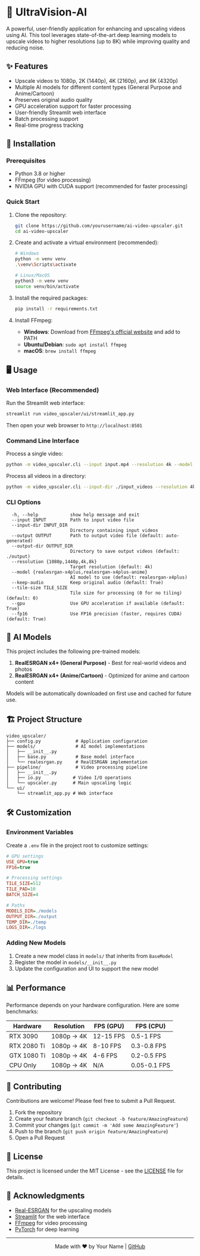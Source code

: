 # 🎥 UltraVision-AI

A powerful, user-friendly application for enhancing and upscaling videos using AI. This tool leverages state-of-the-art deep learning models to upscale videos to higher resolutions (up to 8K) while improving quality and reducing noise.


## ✨ Features

- Upscale videos to 1080p, 2K (1440p), 4K (2160p), and 8K (4320p)
- Multiple AI models for different content types (General Purpose and Anime/Cartoon)
- Preserves original audio quality
- GPU acceleration support for faster processing
- User-friendly Streamlit web interface
- Batch processing support
- Real-time progress tracking

## 🚀 Installation

### Prerequisites

- Python 3.8 or higher
- FFmpeg (for video processing)
- NVIDIA GPU with CUDA support (recommended for faster processing)

### Quick Start

1. Clone the repository:
   ```bash
   git clone https://github.com/yourusername/ai-video-upscaler.git
   cd ai-video-upscaler
   ```

2. Create and activate a virtual environment (recommended):
   ```bash
   # Windows
   python -m venv venv
   .\venv\Scripts\activate
   
   # Linux/MacOS
   python3 -m venv venv
   source venv/bin/activate
   ```

3. Install the required packages:
   ```bash
   pip install -r requirements.txt
   ```

4. Install FFmpeg:
   - **Windows**: Download from [FFmpeg's official website](https://ffmpeg.org/download.html) and add to PATH
   - **Ubuntu/Debian**: `sudo apt install ffmpeg`
   - **macOS**: `brew install ffmpeg`

## 🖥️ Usage

### Web Interface (Recommended)

Run the Streamlit web interface:
```bash
streamlit run video_upscaler/ui/streamlit_app.py
```

Then open your web browser to `http://localhost:8501`

### Command Line Interface

Process a single video:
```bash
python -m video_upscaler.cli --input input.mp4 --resolution 4k --model realesrgan-x4plus --output output.mp4
```

Process all videos in a directory:
```bash
python -m video_upscaler.cli --input-dir ./input_videos --resolution 4k --model realesrgan-x4plus --output-dir ./output_videos
```

### CLI Options

```
  -h, --help            show help message and exit
  --input INPUT         Path to input video file
  --input-dir INPUT_DIR
                        Directory containing input videos
  --output OUTPUT       Path to output video file (default: auto-generated)
  --output-dir OUTPUT_DIR
                        Directory to save output videos (default: ./output)
  --resolution {1080p,1440p,4k,8k}
                        Target resolution (default: 4k)
  --model {realesrgan-x4plus,realesrgan-x4plus-anime}
                        AI model to use (default: realesrgan-x4plus)
  --keep-audio          Keep original audio (default: True)
  --tile-size TILE_SIZE
                        Tile size for processing (0 for no tiling) (default: 0)
  --gpu                 Use GPU acceleration if available (default: True)
  --fp16                Use FP16 precision (faster, requires CUDA) (default: True)
```

## 🧠 AI Models

This project includes the following pre-trained models:

1. **RealESRGAN x4+ (General Purpose)** - Best for real-world videos and photos
2. **RealESRGAN x4+ (Anime/Cartoon)** - Optimized for anime and cartoon content

Models will be automatically downloaded on first use and cached for future use.

## 🏗️ Project Structure

```
video_upscaler/
├── config.py             # Application configuration
├── models/               # AI model implementations
│   ├── __init__.py
│   ├── base.py           # Base model interface
│   └── realesrgan.py     # RealESRGAN implementation
├── pipeline/             # Video processing pipeline
│   ├── __init__.py
│   ├── io.py            # Video I/O operations
│   └── upscaler.py      # Main upscaling logic
└── ui/
    └── streamlit_app.py # Web interface
```

## 🛠️ Customization

### Environment Variables

Create a `.env` file in the project root to customize settings:

```ini
# GPU settings
USE_GPU=true
FP16=true

# Processing settings
TILE_SIZE=512
TILE_PAD=10
BATCH_SIZE=4

# Paths
MODELS_DIR=./models
OUTPUT_DIR=./output
TEMP_DIR=./temp
LOGS_DIR=./logs
```

### Adding New Models

1. Create a new model class in `models/` that inherits from `BaseModel`
2. Register the model in `models/__init__.py`
3. Update the configuration and UI to support the new model

## 📊 Performance

Performance depends on your hardware configuration. Here are some benchmarks:

| Hardware | Resolution | FPS (GPU) | FPS (CPU) |
|----------|------------|-----------|-----------|
| RTX 3090 | 1080p → 4K | 12-15 FPS | 0.5-1 FPS |
| RTX 2080 Ti | 1080p → 4K | 8-10 FPS | 0.3-0.8 FPS |
| GTX 1080 Ti | 1080p → 4K | 4-6 FPS | 0.2-0.5 FPS |
| CPU Only | 1080p → 4K | N/A | 0.05-0.1 FPS |

## 🤝 Contributing

Contributions are welcome! Please feel free to submit a Pull Request.

1. Fork the repository
2. Create your feature branch (`git checkout -b feature/AmazingFeature`)
3. Commit your changes (`git commit -m 'Add some AmazingFeature'`)
4. Push to the branch (`git push origin feature/AmazingFeature`)
5. Open a Pull Request

## 📄 License

This project is licensed under the MIT License - see the [LICENSE](LICENSE) file for details.

## 🙏 Acknowledgments

- [Real-ESRGAN](https://github.com/xinntao/Real-ESRGAN) for the upscaling models
- [Streamlit](https://streamlit.io/) for the web interface
- [FFmpeg](https://ffmpeg.org/) for video processing
- [PyTorch](https://pytorch.org/) for deep learning

---

<div align="center">
  Made with ❤️ by Your Name | <a href="https://github.com/yourusername/ai-video-upscaler">GitHub</a>
</div>


